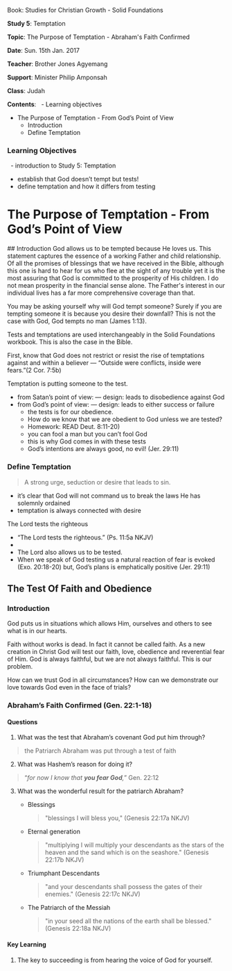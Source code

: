 Book: Studies for Christian Growth - Solid Foundations

**Study 5**: Temptation

**Topic**: The Purpose of Temptation - Abraham's Faith Confirmed

**Date**: Sun. 15th Jan. 2017 

**Teacher**: Brother Jones Agyemang

**Support**: Minister Philip Amponsah

**Class**: Judah

**Contents**:
  - Learning objectives
  - The Purpose of Temptation - From God’s Point of View
    - Introduction
    - Define Temptation

### Learning Objectives
  - introduction to Study 5: Temptation
  - establish that God doesn’t tempt but tests!
  - define temptation and how it differs from testing

# The Purpose of Temptation - From God’s Point of View
## Introduction
God allows us to be tempted because He loves us. This statement captures the essence of a working Father and child relationship. Of all the promises of blessings that we have received in the Bible, although this one is hard to hear for us who flee at the sight of any trouble yet it is the most assuring that God is committed to the prosperity of His children. I do not mean prosperity in the financial sense alone. The Father's interest in our individual lives has a far more comprehensive coverage than that. 

You may be asking yourself why will God tempt someone?
Surely if you are tempting someone it is because you desire their downfall? This is not the case with God, God tempts no man (James 1:13). 

Tests and temptations are used interchangeably in the Solid Foundations workbook. This is also the case in the Bible. 

First, know that God does not restrict or resist the rise of temptations against and within a believer  — “Outside were conflicts, inside were fears.”(2 Cor. 7:5b)

Temptation is putting someone to the test.
  - from Satan’s point of view:
     — design: leads to disobedience against God 
  - from God’s point of view: 
     — design: leads to either success or failure
       - the tests is for our obedience. 
       - How do we know that we are obedient to God unless we are tested?
       - Homework: READ Deut. 8:11-20)
       - you can fool a man but you can’t fool God
       - this is why God comes in with these tests
       - God’s intentions are always good, no evil! (Jer. 29:11)

### Define Temptation
> A strong urge, seduction or desire that leads to sin.

 - it’s clear that God will not command us to break the laws He has solemnly ordained
 - temptation is always connected with desire

The Lord tests the righteous 
   - “The Lord tests the righteous.” (Ps. 11:5a NKJV)
   - 
   - The Lord also allows us to be tested.
   - When we speak of God testing us a natural reaction of fear is evoked (Exo. 20:18-20) but, God’s plans is emphatically positive (Jer. 29:11)                                                                                                                                                                                                                         

## The Test Of Faith and Obedience

### Introduction
God puts us in situations which allows Him, ourselves and others to see what is in our hearts. 

Faith without works is dead. In fact it cannot be called faith. As a new creation in Christ God will test our faith, love, obedience and reverential fear of Him. God is always faithful, but we are not always faithful. This is our problem.

How can we trust God in all circumstances? How can we demonstrate our love towards God even in the face of trials?

### Abraham’s Faith Confirmed (Gen. 22:1-18)

#### Questions
1.  What was the test that Abraham’s covenant God put him through?
> the Patriarch Abraham was put through a test of faith

2. What was Hashem’s reason for doing it?
> “_for now I know that **you fear God**,_” Gen. 22:12

3. What was the wonderful result for the patriarch Abraham?
   - Blessings
     > "blessings I will bless you," (Genesis 22:17a NKJV)
   
   - Eternal generation
     > "multiplying I will multiply your descendants as the stars of the heaven and the sand which is on the seashore." (Genesis 22:17b NKJV)
   
   - Triumphant Descendants
     > "and your descendants shall possess the gates of their enemies." (Genesis 22:17c NKJV)
   
   - The Patriarch of the Messiah
     > "in your seed all the nations of the earth shall be blessed." (Genesis 22:18a NKJV)
     
#### Key Learning
1. The key to succeeding is from hearing the voice of God for yourself.